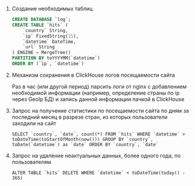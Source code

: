 1. Создание необходимых таблиц
    ```sql
    CREATE DATABASE `log`;
    CREATE TABLE `hits` (
        `country` String,
        `ip` FixedString(15),
        `datetime` DateTime,
        `url` String
    ) ENGINE = MergeTree()
    PARTITION BY toYYYYMM(`datetime`)
    ORDER BY (`ip`, `datetime`)
    ```

2. Механизм сохранения в ClickHouse логов посещаемости сайта

    Раз в час (или другой период) парсить логи от nginx с добавлением необходимой информации (например, определение страны по ip через GeoIp БД) и запись данной информации пачкой в ClickHouse
    
3. Запрос на получение статистики по посещаемости сайта по дням за последний месяц в разрезе стран, из которых пользователи заходили на сайт
    ```
    SELECT `country`, `date`, count(*) FROM `hits` WHERE `datetime` > toDateTime(toStartOfMonth(now())) GROUP BY `country`, toDate(`datetime`) as `date` ORDER BY `country`, `date`
    ```

4. Запрос на удаление неактуальных данных, более одного года, по пользователям
    ```
    ALTER TABLE `hits` DELETE WHERE `datetime` < toDateTime(today() - 365)
    ```

